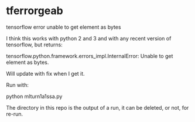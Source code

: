 # tferrorgeab
tensorflow error unable to get element as bytes

I think this works with python 2 and 3
and with any recent version of tensorflow,
but returns:

tensorflow.python.framework.errors_impl.InternalError: Unable to get element as bytes.

Will update with fix when I get it.


Run with:

python mlturn1a1ssa.py


The directory in this repo is the output of a run, it can be deleted, or not, for re-run.
